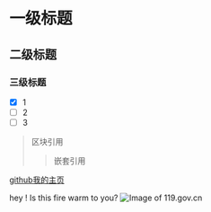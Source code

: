 # 一级标题
## 二级标题
### 三级标题


- [x] 1
- [ ] 2
- [ ] 3

> 区块引用
>> 嵌套引用


[github我的主页](http://github.com/jsliker)


hey ! Is this fire warm to you?
![Image of 119.gov.cn](http://weixin.119.gov.cn/uploads///3/c/3/a/thumb_55f695528a6ee.jpg)
